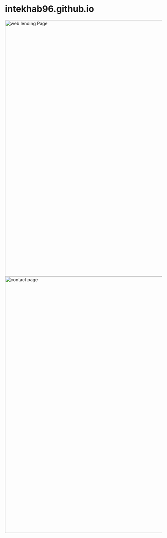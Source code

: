 # intekhab96.github.io

<img width="823" alt="web lending Page" src="https://user-images.githubusercontent.com/24479803/119432937-d9802300-bd32-11eb-8737-1887cec607c0.png">
<img width="823" alt="contact page" src="https://user-images.githubusercontent.com/24479803/119432975-e8ff6c00-bd32-11eb-8ea6-998423d15611.png">
